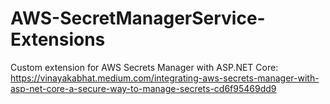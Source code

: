 # AWS-SecretManagerService-Extensions
Custom extension for AWS Secrets Manager with ASP.NET Core: https://vinayakabhat.medium.com/integrating-aws-secrets-manager-with-asp-net-core-a-secure-way-to-manage-secrets-cd6f95469dd9
